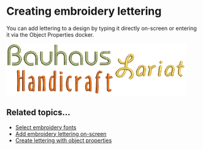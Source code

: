 # Creating embroidery lettering

You can add lettering to a design by typing it directly on-screen or entering it via the Object Properties docker.

![lettering_create00007.png](assets/lettering_create00007.png)

## Related topics...

- [Select embroidery fonts](Select_embroidery_fonts)
- [Add embroidery lettering on-screen](Add_embroidery_lettering_on-screen)
- [Create lettering with object properties](Create_lettering_with_object_properties)
